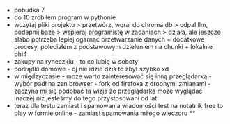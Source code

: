 - pobudka 7
- do 10 zrobiłem program w pythonie
- wczytaj pliki projektu > przetwórz, wgraj do chroma db > odpal llm, podepnij bazę > wspieraj programistę w zadaniach > działa, ale jeszcze słabo potrzeba lepiej ogarnąć przetwarzanie danych + dodatkowe procesy, poleciałem z podstawowym dzieleniem na chunki + lokalnie phi4
- zakupy na ryneczkiu - to co lubię w soboty
- porządki domowe - oj nie idzie dziś to zbyt szybko xd
- w międzyczasie - może warto zainteresować się inną przeglądarką - wybór padł na zen browser - fork od firefoxa z drobnymi zmianami - zaczyna mi się podobać ta wizja że przeglądarka może wyglądać inaczej niż jesteśmy do tego przystosowani od lat
- teraz dla testu zamiast i spamowania wiadomości test na notatnik free to play w formie online - zamiast spamowania 
miłego wieczoru **